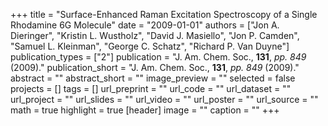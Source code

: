 +++
title = "Surface-Enhanced Raman Excitation Spectroscopy of a Single Rhodamine 6G Molecule"
date = "2009-01-01"
authors = ["Jon A. Dieringer", "Kristin L. Wustholz", "David J. Masiello", "Jon P. Camden", "Samuel L. Kleinman", "George C. Schatz", "Richard P. Van Duyne"]
publication_types = ["2"]
publication = "J. Am. Chem. Soc., **131**, _pp. 849_ (2009)."
publication_short = "J. Am. Chem. Soc., **131**, _pp. 849_ (2009)."
abstract = ""
abstract_short = ""
image_preview = ""
selected = false
projects = []
tags = []
url_preprint = ""
url_code = ""
url_dataset = ""
url_project = ""
url_slides = ""
url_video = ""
url_poster = ""
url_source = ""
math = true
highlight = true
[header]
image = ""
caption = ""
+++
